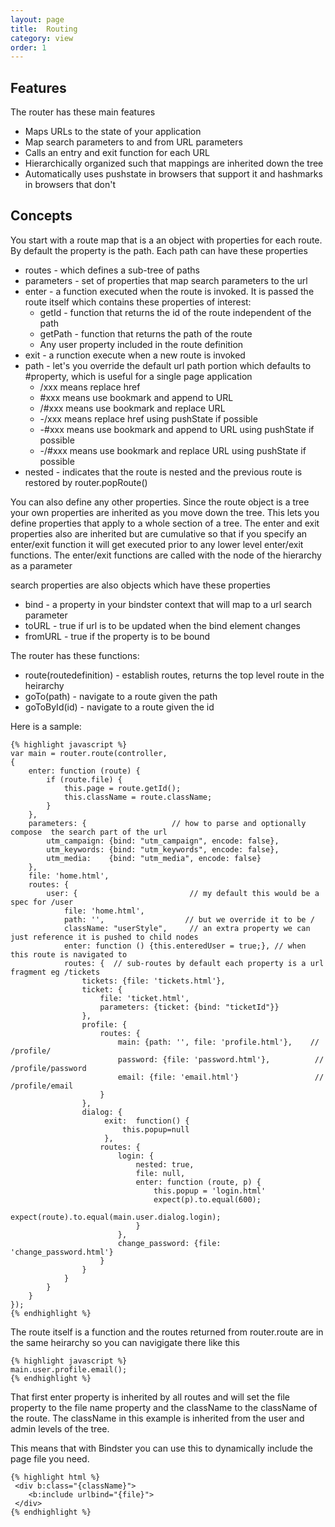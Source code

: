 ```yaml
---
layout: page
title:  Routing
category: view
order: 1
---
```


## Features
The router has these main features

* Maps URLs to the state of your application
* Map search parameters to and from URL parameters
* Calls an entry and exit function for each URL
* Hierarchically organized such that mappings are inherited down the tree
* Automatically uses pushstate in browsers that support it and hashmarks in browsers that don't

## Concepts
You start with a route map that is a an object with properties for each route.  By default the property is the path.
Each path can have these properties

* routes - which defines a sub-tree of paths
* parameters - set of properties that map search parameters to the url
* enter - a function executed when the route is invoked.  It is passed the route itself which contains these properties of interest:
    * getId - function that returns the id of the route independent of the path
    * getPath - function that returns the path of the route
    * Any user property included in the route definition
* exit - a runction execute when a new route is invoked
* path - let's you override the default url path portion which defaults to #property, which is useful for a single page application
    * /xxx means replace href
    * \#xxx means use bookmark and append to URL
    * \/\#xxx means use bookmark and replace URL
    * -/xxx means replace href using pushState if possible
    * -\#xxx means use bookmark and append to URL using pushState if possible
    * -\/\#xxx means use bookmark and replace URL using pushState if possible
* nested - indicates that the route is nested and the previous route is restored by router.popRoute()

You can also define any other properties.  Since the route object is a tree your own properties are
inherited as you move down the tree.  This lets you define properties that apply to a whole section of
a tree.  The enter and exit properties also are inherited but are cumulative so that if you specify
an enter/exit function it will get executed prior to any lower level enter/exit functions.  The
enter/exit functions are called with the node of the hierarchy as a parameter

search properties are also objects which have these properties
* bind - a property in your bindster context that will map to a url search parameter
* toURL - true if url is to be updated when the bind element changes
* fromURL - true if the property is to be bound

The router has these functions:
* route(routedefinition) - establish routes, returns the top level route in the heirarchy
* goTo(path) - navigate to a route given the path
* goToById(id) - navigate to a route given the id

Here is a sample:

    {% highlight javascript %}
    var main = router.route(controller,
    {
        enter: function (route) {
            if (route.file) {
                this.page = route.getId();
                this.className = route.className;
            }
        },
        parameters: {                   // how to parse and optionally compose  the search part of the url
            utm_campaign: {bind: "utm_campaign", encode: false},
            utm_keywords: {bind: "utm_keywords", encode: false},
            utm_media:    {bind: "utm_media", encode: false}
        },
        file: 'home.html',
        routes: {
            user: {                         // my default this would be a spec for /user
                file: 'home.html',
                path: '',                  // but we override it to be /
                className: "userStyle",     // an extra property we can just reference it is pushed to child nodes
                enter: function () {this.enteredUser = true;}, // when this route is navigated to
                routes: {  // sub-routes by default each property is a url fragment eg /tickets
                    tickets: {file: 'tickets.html'},
                    ticket: {
                        file: 'ticket.html',
                        parameters: {ticket: {bind: "ticketId"}}
                    },
                    profile: {
                        routes: {
                            main: {path: '', file: 'profile.html'},    // /profile/
                            password: {file: 'password.html'},          // /profile/password
                            email: {file: 'email.html'}                 // /profile/email
                        }
                    },
                    dialog: {
                         exit:  function() {
                             this.popup=null
                         },
                        routes: {
                            login: {
                                nested: true,
                                file: null,
                                enter: function (route, p) {
                                    this.popup = 'login.html'
                                    expect(p).to.equal(600);
                                    expect(route).to.equal(main.user.dialog.login);
                                }
                            },
                            change_password: {file: 'change_password.html'}
                        }
                    }
                }
            }
        }
    });
    {% endhighlight %}

The route itself is a function and the routes returned from router.route are in the same heirarchy so you can navigigate
there like this

    {% highlight javascript %}
    main.user.profile.email();
    {% endhighlight %}

That first enter property is inherited by all routes and will set the file property to the file name property
and the className to the className of the route.  The className in this example is inherited from the user and
admin levels of the tree.

This means that with Bindster you can use this to dynamically include the page file you need.

    {% highlight html %}
     <div b:class="{className}">
        <b:include urlbind="{file}">
     </div>
    {% endhighlight %}

